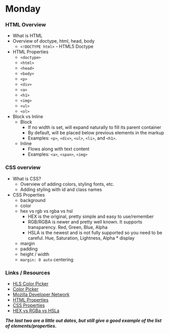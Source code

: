 # Monday

### HTML Overview

  * What is HTML
  * Overview of doctype, html, head, body
    * `<!DOCTYPE html>` - HTML5 Doctype
  * HTML Properties
    - `<doctype>`
    - `<html>`
    - `<head>`
    - `<body>`
    - `<p>`
    - `<div>`
    - `<a>`
    - `<h1>`
    - `<img>`
    - `<ul>`
    - `<ol>`
  * Block vs Inline
     * Block
        * If no width is set, will expand naturally to fill its parent container
        * By default, will be placed below previous elements in the markup
        * Examples:  `<p>`, `<div>`, `<ul>`, `<li>`, and `<h1>`.
     * Inline
        * Flows along with text content
        * Examples:  `<a>`, `<span>`, `<img>`


### CSS overview


  * What is CSS?
    * Overview of adding colors, styling fonts, etc.
    * Adding styling with id and class names
  * CSS Properties
	* background
	* color
	* hex vs rgb vs rgba vs hsl
      * HEX is the original, pretty simple and easy to use/remember
      * RGB/RGBA is newer and pretty well known. It supports transparency. Red, Green, Blue, Alpha
      * HSLA is the newest and is not fully supported so you need to be careful. Hue, Saturation, Lightness, Alpha
			* display
	* margin
	* padding
	* height / width
	* `margin: 0 auto` centering

### Links / Resources

* [HLS Color Picker](http://hslpicker.com/)
* [Color Picker](http://colorsnapper.com/)
* [Mozilla Developer Network](https://developer.mozilla.org/en-US/)
* [HTML Properties](http://www.htmldog.com/reference/htmltags/)
* [CSS Properties](http://www.htmldog.com/reference/cssproperties/)
* [HEX vs RGBa vs HSLa](http://www.ironion.com/colors-on-the-web-rgb-vs-hex-vs-hsla/)

___The last two are a little out dates, but still give a good example of the list of elements/properties.___
